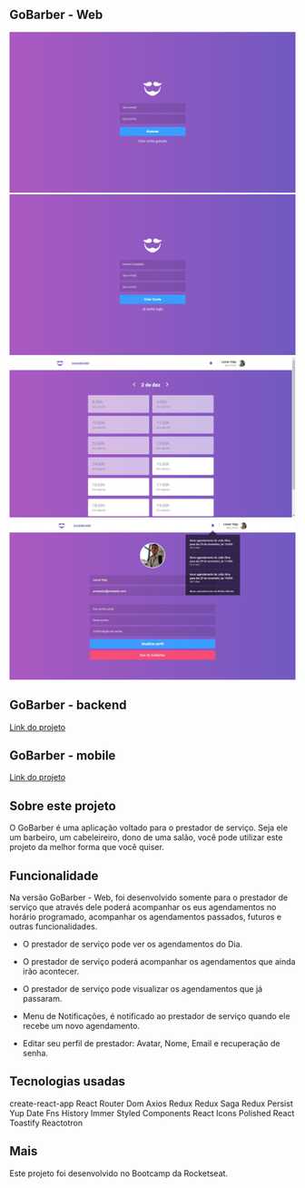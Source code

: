 ## GoBarber - Web

![Sign In (Tela de Login)](https://github.com/lucasviga/gobarber-frontend/blob/master/screenshots/signIn.jpg)
![Sign Up (Tela de Cadastro)](https://github.com/lucasviga/gobarber-frontend/blob/master/screenshots/signUp.jpg)
![Sign Up (Tela de Cadastro)](https://github.com/lucasviga/gobarber-frontend/blob/master/screenshots/dashboard.jpg)
![Sign Up (Tela de Cadastro)](https://github.com/lucasviga/gobarber-frontend/blob/master/screenshots/profile.jpg)

## GoBarber - backend

[Link do projeto](https://www.google.com)

## GoBarber - mobile

[Link do projeto](https://github.com/lucasviga/gobarber-mobile)

## Sobre este projeto

O GoBarber é uma aplicação voltado para o prestador de serviço. Seja ele um barbeiro, um cabeleireiro, dono de uma salão, você pode utilizar este projeto da melhor forma que você quiser.

## Funcionalidade

Na versão GoBarber - Web, foi desenvolvido somente para o prestador de serviço que através dele poderá acompanhar os eus agendamentos no horário programado, acompanhar os agendamentos passados, futuros e outras funcionalidades.

- O prestador de serviço pode ver os agendamentos do Dia.

- O prestador de serviço poderá acompanhar os agendamentos que ainda irão acontecer.

- O prestador de serviço pode visualizar os agendamentos que já passaram.

- Menu de Notificações, é notificado ao prestador de serviço quando ele recebe um novo agendamento.

- Editar seu perfil de prestador: Avatar, Nome, Email e recuperação de senha.

## Tecnologias usadas

create-react-app
React Router Dom
Axios
Redux
Redux Saga
Redux Persist
Yup
Date Fns
History
Immer
Styled Components
React Icons
Polished
React Toastify
Reactotron


## Mais

Este projeto foi desenvolvido no Bootcamp da Rocketseat.
